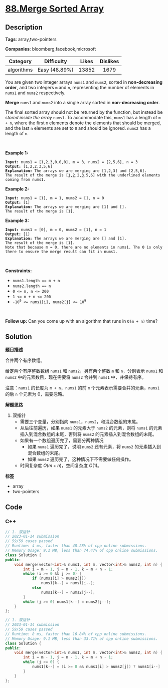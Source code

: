 # [88.Merge Sorted Array](https://leetcode.com/problems/merge-sorted-array/description/)

## Description

**Tags**: array,two-pointers

**Companies**: bloomberg,facebook,microsoft

|  Category  |  Difficulty   | Likes | Dislikes |
| :--------: | :-----------: | :---: | :------: |
| algorithms | Easy (48.89%) | 13852 |   1679   |

<p>You are given two integer arrays <code>nums1</code> and <code>nums2</code>, sorted in <strong>non-decreasing order</strong>, and two integers <code>m</code> and <code>n</code>, representing the number of elements in <code>nums1</code> and <code>nums2</code> respectively.</p>
<p><strong>Merge</strong> <code>nums1</code> and <code>nums2</code> into a single array sorted in <strong>non-decreasing order</strong>.</p>
<p>The final sorted array should not be returned by the function, but instead be <em>stored inside the array </em><code>nums1</code>. To accommodate this, <code>nums1</code> has a length of <code>m + n</code>, where the first <code>m</code> elements denote the elements that should be merged, and the last <code>n</code> elements are set to <code>0</code> and should be ignored. <code>nums2</code> has a length of <code>n</code>.</p>
<p>&nbsp;</p>
<p><strong class="example">Example 1:</strong></p>
<pre><code><strong>Input:</strong> nums1 = [1,2,3,0,0,0], m = 3, nums2 = [2,5,6], n = 3
<strong>Output:</strong> [1,2,2,3,5,6]
<strong>Explanation:</strong> The arrays we are merging are [1,2,3] and [2,5,6].
The result of the merge is [<u>1</u>,<u>2</u>,2,<u>3</u>,5,6] with the underlined elements coming from nums1.</code></pre>
<p><strong class="example">Example 2:</strong></p>
<pre><code><strong>Input:</strong> nums1 = [1], m = 1, nums2 = [], n = 0
<strong>Output:</strong> [1]
<strong>Explanation:</strong> The arrays we are merging are [1] and [].
The result of the merge is [1].</code></pre>
<p><strong class="example">Example 3:</strong></p>
<pre><code><strong>Input:</strong> nums1 = [0], m = 0, nums2 = [1], n = 1
<strong>Output:</strong> [1]
<strong>Explanation:</strong> The arrays we are merging are [] and [1].
The result of the merge is [1].
Note that because m = 0, there are no elements in nums1. The 0 is only there to ensure the merge result can fit in nums1.</code></pre>
<p>&nbsp;</p>
<p><strong>Constraints:</strong></p>
<ul>
  <li><code>nums1.length == m + n</code></li>
  <li><code>nums2.length == n</code></li>
  <li><code>0 &lt;= m, n &lt;= 200</code></li>
  <li><code>1 &lt;= m + n &lt;= 200</code></li>
  <li><code>-10<sup>9</sup> &lt;= nums1[i], nums2[j] &lt;= 10<sup>9</sup></code></li>
</ul>
<p>&nbsp;</p>
<p><strong>Follow up: </strong>Can you come up with an algorithm that runs in <code>O(m + n)</code> time?</p>

## Solution

**题目描述**

合并两个有序数组。

给定两个有序整数数组 `nums1` 和 `nums2`，另有两个整数 `m` 和 `n`，分别表示 `nums1` 和 `nums2` 中的元素数目，现在需要将 `nums2` 合并到 `nums1` 中，并保持有序。

注意：`nums1` 的长度为 `m + n`，`nums1` 的前 `m` 个元素表示需要合并的元素，`nums1` 的后 `n` 个元素为 0，需要忽略。

**解题思路**

1. 双指针
   - 需要三个变量，分别指向 `nums1`，`nums2`，和混合数组的末尾。
   - 从后往前遍历，如果 `nums1` 的元素大于 `nums2` 的元素，则将 `nums1` 的元素插入到混合数组的末尾，否则将 `nums2` 的元素插入到混合数组的末尾。
   - 如果有一个数组遍历完了，需要分两种情况
     - 如果 `nums1` 遍历完了，说明 `nums2` 还有元素，将 `nums2` 的元素插入到混合数组的末尾。
     - 如果 `nums2` 遍历完了，这种情况下不需要做任何操作。
   - 时间复杂度 $O(m+n)$，空间复杂度 $O(1)$。

**标签**

- array
- two-pointers

<!-- code start -->
## Code

### C++

```cpp
// 1. 双指针
// 2023-01-14 submission
// 59/59 cases passed
// Runtime: 4 ms, faster than 48.28% of cpp online submissions.
// Memory Usage: 9.1 MB, less than 74.47% of cpp online submissions.
class Solution {
public:
    void merge(vector<int>& nums1, int m, vector<int>& nums2, int n) {
        int i = m - 1, j = n - 1, k = m + n - 1;
        while (i >= 0 && j >= 0) {
            if (nums1[i] > nums2[j])
                nums1[k--] = nums1[i--];
            else
                nums1[k--] = nums2[j--];
        }
        while (j >= 0) nums1[k--] = nums2[j--];
    }
};
```

```cpp
// 1. 双指针
// 2023-01-14 submission
// 59/59 cases passed
// Runtime: 8 ms, faster than 16.84% of cpp online submissions.
// Memory Usage: 9.1 MB, less than 33.71% of cpp online submissions.
class Solution {
public:
    void merge(vector<int>& nums1, int m, vector<int>& nums2, int n) {
        int i = m - 1, j = n - 1, k = m + n - 1;
        while (j >= 0) {
            nums1[k--] = (i >= 0 && nums1[i] > nums2[j]) ? nums1[i--] : nums2[j--];
        }
    }
};
```

<!-- code end -->
